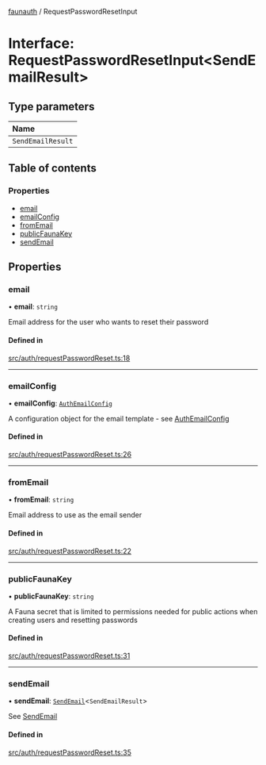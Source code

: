 [faunauth](../index.md) / RequestPasswordResetInput

# Interface: RequestPasswordResetInput<SendEmailResult\>

## Type parameters

| Name |
| :------ |
| `SendEmailResult` |

## Table of contents

### Properties

- [email](RequestPasswordResetInput.md#email)
- [emailConfig](RequestPasswordResetInput.md#emailconfig)
- [fromEmail](RequestPasswordResetInput.md#fromemail)
- [publicFaunaKey](RequestPasswordResetInput.md#publicfaunakey)
- [sendEmail](RequestPasswordResetInput.md#sendemail)

## Properties

### email

• **email**: `string`

Email address for the user who wants to reset their password

#### Defined in

[src/auth/requestPasswordReset.ts:18](https://github.com/alexnitta/faunauth/blob/b9d71a1/src/auth/requestPasswordReset.ts#L18)

___

### emailConfig

• **emailConfig**: [`AuthEmailConfig`](AuthEmailConfig.md)

A configuration object for the email template - see [AuthEmailConfig](AuthEmailConfig.md)

#### Defined in

[src/auth/requestPasswordReset.ts:26](https://github.com/alexnitta/faunauth/blob/b9d71a1/src/auth/requestPasswordReset.ts#L26)

___

### fromEmail

• **fromEmail**: `string`

Email address to use as the email sender

#### Defined in

[src/auth/requestPasswordReset.ts:22](https://github.com/alexnitta/faunauth/blob/b9d71a1/src/auth/requestPasswordReset.ts#L22)

___

### publicFaunaKey

• **publicFaunaKey**: `string`

A Fauna secret that is limited to permissions needed for public actions when creating users
and resetting passwords

#### Defined in

[src/auth/requestPasswordReset.ts:31](https://github.com/alexnitta/faunauth/blob/b9d71a1/src/auth/requestPasswordReset.ts#L31)

___

### sendEmail

• **sendEmail**: [`SendEmail`](../index.md#sendemail)<`SendEmailResult`\>

See [SendEmail](../index.md#sendemail)

#### Defined in

[src/auth/requestPasswordReset.ts:35](https://github.com/alexnitta/faunauth/blob/b9d71a1/src/auth/requestPasswordReset.ts#L35)
